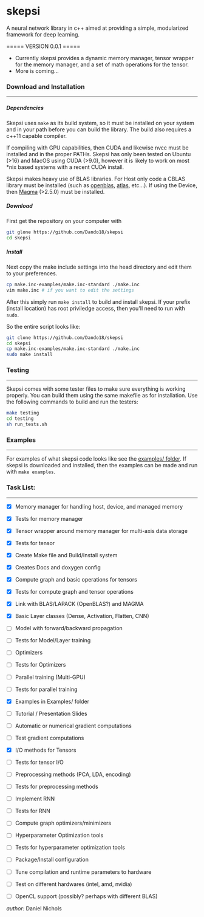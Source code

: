 # skepsi

A neural network library in c++ aimed at providing a simple, modularized framework for deep learning. 

===== VERSION 0.0.1 =====
- Currently skepsi provides a dynamic memory manager, tensor wrapper for the memory manager, and a set of math operations for the tensor.
- More is coming...


### Download and Installation
-----------------------------

##### Dependencies
Skepsi uses `make` as its build system, so it must be installed on your system and in your path before you can build the library. The build also requires a c++11 capable compiler.

If compiling with GPU capabilities, then CUDA and likewise nvcc must be installed and in the proper PATHs. Skepsi has only been tested on Ubuntu (>16) and MacOS using CUDA (>9.0), however it is likely to work on most *nix based systems with a recent CUDA install. 

Skepsi makes heavy use of BLAS libraries. For Host only code a CBLAS library must be installed (such as [openblas](https://www.openblas.net/), [atlas](http://math-atlas.sourceforge.net/), etc...). If using the Device, then [Magma](http://icl.cs.utk.edu/magma/) (>2.5.0) must be installed.

##### Download
First get the repository on your computer with

```sh
git glone https://github.com/Dando18/skepsi
cd skepsi
```

##### Install
Next copy the make include settings into the head directory and edit them to your preferences.

```sh
cp make.inc-examples/make.inc-standard ./make.inc
vim make.inc # if you want to edit the settings
```

After this simply run `make install` to build and install skepsi. If your prefix (install location) has root priviledge access, then you'll need to run with `sudo`.

So the entire script looks like:

```sh
git clone https://github.com/Dando18/skepsi
cd skepsi
cp make.inc-examples/make.inc-standard ./make.inc
sudo make install
```

### Testing 
------------
Skepsi comes with some tester files to make sure everything is working properly. You can build them using the same makefile as for installation. Use the following commands to build and run the testers:

```sh
make testing
cd testing
sh run_tests.sh
```

### Examples
-----------
For examples of what skepsi code looks like see the [examples/ folder](https://github.com/Dando18/skepsi/tree/master/examples). If skepsi is downloaded and installed, then the examples can be made and run with `make examples`.


### Task List:
-----------------------------------
- [x] Memory manager for handling host, device, and managed memory
- [x] Tests for memory manager
- [x] Tensor wrapper around memory manager for multi-axis data storage
- [x] Tests for tensor 
- [x] Create Make file and Build/Install system
- [x] Creates Docs and doxygen config
- [x] Compute graph and basic operations for tensors
- [x] Tests for compute graph and tensor operations
- [x] Link with BLAS/LAPACK (OpenBLAS?) and MAGMA
- [x] Basic Layer classes (Dense, Activation, Flatten, CNN)
- [ ] Model with forward/backward propagation
- [ ] Tests for Model/Layer training
- [ ] Optimizers
- [ ] Tests for Optimizers
- [ ] Parallel training (Multi-GPU)
- [ ] Tests for parallel training
- [x] Examples in Examples/ folder
- [ ] Tutorial / Presentation Slides
- [ ] Automatic or numerical gradient computations
- [ ] Test gradient computations
- [x] I/O methods for Tensors
- [ ] Tests for tensor I/O
- [ ] Preprocessing methods (PCA, LDA, encoding)
- [ ] Tests for preprocessing methods
- [ ] Implement RNN
- [ ] Tests for RNN
- [ ] Compute graph optimizers/minimizers
- [ ] Hyperparameter Optimization tools
- [ ] Tests for hyperparameter optimization tools
- [ ] Package/Install configuration
- [ ] Tune compilation and runtime parameters to hardware
- [ ] Test on different hardwares (intel, amd, nvidia)
- [ ] OpenCL support (possibly? perhaps with different BLAS)


_author:_ Daniel Nichols
